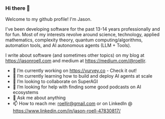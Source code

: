 ### Hi there 👋

Welcome to my github profile! I'm Jason.

I've been developing software for the past 13-14 years professionally and for fun. Most of my interests revolve around science, technology, applied mathematics, complexity theory, quantum computing/algorithms, automation tools, and AI autonomous agents (LLM + Tools). 

I write about software (and sometimes other topics) on my blog at https://jasonroell.com and medium at https://medium.com/@roelljr. 

- 🔭 I’m currently working on https://vurvey.co - Check it out!
- 🌱 I’m currently learning how to build and deploy AI agents at scale
- 👯 I’m looking to collaborate on SuperAGI
- 🤔 I’m looking for help with finding some good podcasts on AI ecosystems
- 💬 Ask me about anything
- 📫 How to reach me: roelljr@gmail.com or on LinkedIn @ https://www.linkedin.com/in/jason-roell-47830817/


